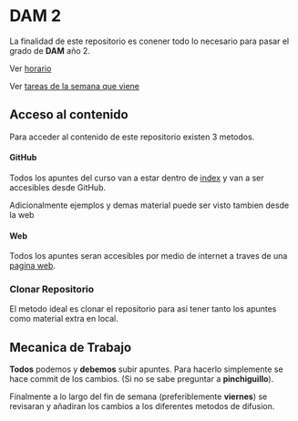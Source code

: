 
# DAM 2

La finalidad de este repositorio es conener todo lo necesario para pasar el grado de **DAM** año 2.

Ver [horario](resources/horario)

Ver [tareas de la semana que viene](GitHubView/tareas.md)

## Acceso al contenido

Para acceder al contenido de este repositorio existen 3 metodos.

#### GitHub
Todos los apuntes del curso van a estar dentro de [index](GitHubView/index.md) y van a ser accesibles desde GitHub.

Adicionalmente ejemplos y demas material puede ser visto tambien desde la web

#### Web
Todos los apuntes seran accesibles por medio de internet a traves de una [pagina web](dam.dcs.codes).

### Clonar Repositorio
El metodo ideal es clonar el repositorio para asi tener tanto los apuntes como material extra en local.

## Mecanica de Trabajo

**Todos** podemos y **debemos** subir apuntes. Para hacerlo simplemente se hace commit de los cambios. (Si no se sabe preguntar a **pinchiguillo**).

Finalmente a lo largo del fin de semana (preferiblemente **viernes**) se revisaran y añadiran los cambios a los diferentes metodos de difusion.

